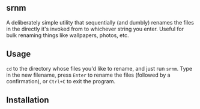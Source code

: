 ## srnm

A deliberately simple utility that sequentially (and dumbly) renames the files in the directly it's invoked from to whichever string you enter. Useful for bulk renaming things like wallpapers, photos, etc.

## Usage

`cd` to the directory whose files you'd like to rename, and just run `srnm`. Type in the new filename, press `Enter` to rename the files (followed by a confirmation), or `Ctrl+C` to exit the program.

## Installation
